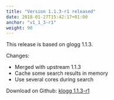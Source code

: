 ```yaml
---
title: "Version 1.1.3-r1 released"
date: 2018-01-27T15:42:17+01:00
anchor: "v1_1_3-r1"
weight: 90
---
```


This release is based on glogg 1.1.3.

Changes:

 - Merged with upstream 1.1.3
 - Cache some search results in memory
 - Use several cores during search

Download on Github: [klogg 1.1.3-r1](https://github.com/variar/klogg/releases/tag/v1.1.3_r1)